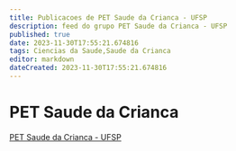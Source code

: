 ```yaml
---
title: Publicacoes de PET Saude da Crianca - UFSP
description: feed do grupo PET Saude da Crianca - UFSP
published: true
date: 2023-11-30T17:55:21.674816
tags: Ciencias da Saude,Saude da Crianca
editor: markdown
dateCreated: 2023-11-30T17:55:21.674816
---
```


# PET Saude da Crianca
[PET Saude da Crianca - UFSP](/grupo/235PETSaudedaCriancaUFSP.md)